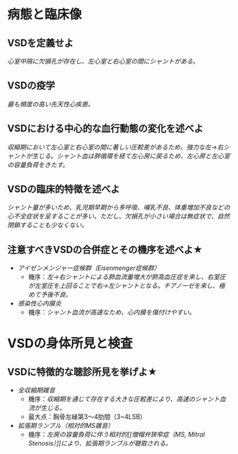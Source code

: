 # 病態と臨床像
## VSDを定義せよ
*心室中隔に欠損孔が存在し、左心室と右心室の間にシャントがある。*

## VSDの疫学
*最も頻度の高い先天性心疾患。*

## VSDにおける中心的な血行動態の変化を述べよ
*収縮期において左心室と右心室の間に著しい圧較差があるため、強力な左→右シャントが生じる。シャント血は肺循環を経て左心房に戻るため、左心房と左心室の容量負荷をきたす。*

## VSDの臨床的特徴を述べよ
*シャント量が多いため、乳児期早期から多呼吸、哺乳不良、体重増加不良などの心不全症状を呈することが多い。ただし、欠損孔が小さい場合は無症状で、自然閉鎖することも少なくない。*

## 注意すべきVSDの合併症とその機序を述べよ★
- *アイゼンメンジャー症候群（Eisenmenger症候群）*
	- 機序：*左→右シャントによる肺血流量増大が肺高血圧症を来し、右室圧が左室圧を上回ることで右→左シャントとなる。チアノーゼを来し、極めて予後不良。*
- *感染性心内膜炎*
	- 機序：*シャント血流が高速なため、心内膜を傷付けやすい。*
# VSDの身体所見と検査
## VSDに特徴的な聴診所見を挙げよ★
- *全収縮期雑音*
	- 機序：*収縮期を通じて存在する大きな圧較差により、高速のシャント血流が生じる。*
	- 最大点：胸骨左縁第3〜4肋間（3~4LSB）
- *拡張期ランブル（相対的MS雑音）*
	- 機序：*左房の容量負荷に伴う相対的[[僧帽弁狭窄症（MS, Mitral Stenosis）]]により、拡張期ランブルが聴取される。*